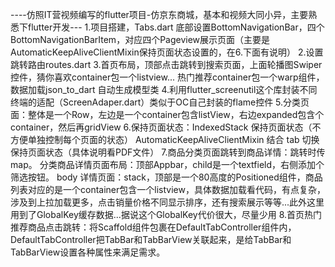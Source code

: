 ----仿照IT营视频编写的flutter项目-仿京东商城，基本和视频大同小异，主要熟悉下flutter开发---
1.项目搭建，Tabs.dart 底部设置BottomNavigationBar，四个BottomNavigationBarItem，对应四个Pageview展示页面（主要是AutomaticKeepAliveClientMixin保持页面状态设置的，在6.下面有说明）
2.设置跳转路由routes.dart
3.首页布局，顶部点击跳转到搜索页面，上面轮播图Swiper控件，猜你喜欢container包一个listview...
热门推荐container包一个warp组件，数据加载json_to_dart 自动生成模型类
4.利用flutter_screenutil这个库封装不同终端的适配（ScreenAdaper.dart）类似于OC自己封装的flame控件
5.分类页面：整体是一个Row，左边是一个container包含listView，右边expanded包含个container，然后再gridView
6.保持页面状态：IndexedStack 保持页面状态（不方便单独控制每个页面的状态）
                            AutomaticKeepAliveClientMixin 结合 tab 切换保持页面状态（具体说明看PDF文件）
7.商品分类页面跳转到商品详情：跳转时传map。
   分类商品详情页面布局：顶部Appbar，child是一个textfield，右侧添加个筛选按钮。
    body 详情页面：stack，顶部是一个80高度的Positioned组件，商品列表对应的是一个container包含一个listview，具体数据加载看代码，有点复杂，涉及到上拉加载更多，点击销量价格不同显示排序，还有搜索展示等等...此外这里用到了GlobalKey缓存数据...据说这个GlobalKey代价很大，尽量少用
8.首页热门推荐商品点击跳转：将Scaffold组件包裹在DefaultTabController组件内，DefaultTabController把TabBar和TabBarView关联起来，是给TabBar和TabBarView设置各种属性来满足需求。


    
                             

